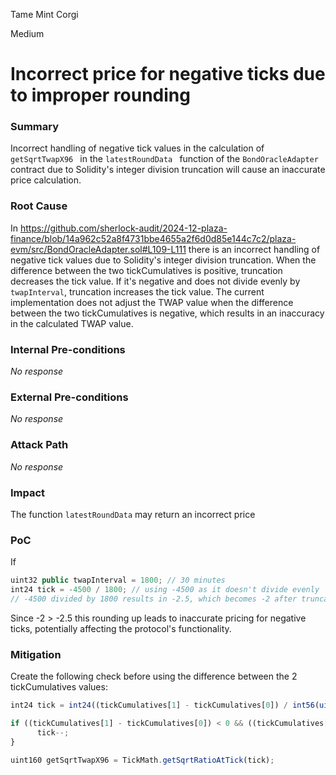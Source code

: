 Tame Mint Corgi

Medium

# Incorrect price for negative ticks due to improper rounding

### Summary

Incorrect handling of negative tick values in the calculation of `getSqrtTwapX96 ` in the `latestRoundData ` function of the `BondOracleAdapter ` contract due to Solidity's integer division truncation will cause an inaccurate price calculation.





### Root Cause

In https://github.com/sherlock-audit/2024-12-plaza-finance/blob/14a962c52a8f4731bbe4655a2f6d0d85e144c7c2/plaza-evm/src/BondOracleAdapter.sol#L109-L111  there is an incorrect handling of negative tick values due to Solidity's integer division truncation. When the difference between the two tickCumulatives is positive, truncation decreases the tick value. If it's negative and does not divide evenly by `twapInterval`, truncation increases the tick value. The current implementation does not adjust the TWAP value when the difference between the two tickCumulatives is negative, which results in an inaccuracy in the calculated TWAP value.

### Internal Pre-conditions

_No response_

### External Pre-conditions

_No response_

### Attack Path

_No response_

### Impact

The function `latestRoundData` may return an incorrect price

### PoC

If 
```js
uint32 public twapInterval = 1800; // 30 minutes
int24 tick = -4500 / 1800; // using -4500 as it doesn't divide evenly
// -4500 divided by 1800 results in -2.5, which becomes -2 after truncation in Solidity
```
Since  -2 > -2.5 this rounding up leads to inaccurate pricing for negative ticks, potentially affecting the protocol's functionality.



### Mitigation

Create the following check before using the difference between the 2 tickCumulatives values:

```js
int24 tick = int24((tickCumulatives[1] - tickCumulatives[0]) / int56(uint56(twapInterval)));

if ((tickCumulatives[1] - tickCumulatives[0]) < 0 && ((tickCumulatives[1] - tickCumulatives[0]) % int56(uint56(twapInterval)) != 0)) {
      tick--;
}

uint160 getSqrtTwapX96 = TickMath.getSqrtRatioAtTick(tick);
```